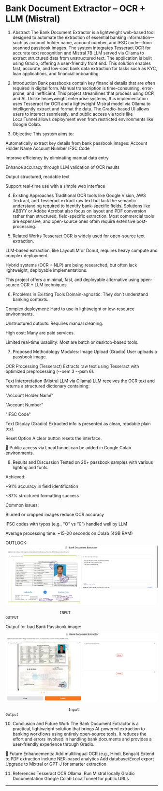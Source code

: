 # Bank Document Extractor – OCR + LLM (Mistral)
1. Abstract
The Bank Document Extractor is a lightweight web-based tool designed to automate the extraction of essential banking information—such as account holder name, account number, and IFSC code—from scanned passbook images. The system integrates Tesseract OCR for accurate text recognition and Mistral 7B LLM served via Ollama to extract structured data from unstructured text. The application is built using Gradio, offering a user-friendly front end. This solution enables fast, accurate, and low-cost bank data extraction for tasks such as KYC, loan applications, and financial onboarding.

2. Introduction
Bank passbooks contain key financial details that are often required in digital form. Manual transcription is time-consuming, error-prone, and inefficient. This project streamlines that process using OCR and AI. Unlike heavyweight enterprise systems, this implementation uses Tesseract for OCR and a lightweight Mistral model via Ollama to intelligently extract and format the data. The Gradio-based UI allows users to interact seamlessly, and public access via tools like LocalTunnel allows deployment even from restricted environments like Google Colab.

3. Objective
This system aims to:

Automatically extract key details from bank passbook images:
Account Holder Name
Account Number
IFSC Code

Improve efficiency by eliminating manual data entry

Enhance accuracy through LLM validation of OCR results

Output structured, readable text

Support real-time use with a simple web interface

4. Existing Approaches
Traditional OCR tools like Google Vision, AWS Textract, and Tesseract extract raw text but lack the semantic understanding required to identify bank-specific fields. Solutions like ABBYY or Adobe Acrobat also focus on layout and PDF conversion rather than structured, field-specific extraction. Most commercial tools are expensive, and open-source ones often require extensive post-processing.

5. Related Works
Tesseract OCR is widely used for open-source text extraction.

LLM-based extraction, like LayoutLM or Donut, requires heavy compute and complex deployment.

Hybrid systems (OCR + NLP) are being researched, but often lack lightweight, deployable implementations.

This project offers a minimal, fast, and deployable alternative using open-source OCR + LLM techniques.

6. Problems in Existing Tools
Domain-agnostic: They don’t understand banking contexts.

Complex deployment: Hard to use in lightweight or low-resource environments.

Unstructured outputs: Requires manual cleaning.

High cost: Many are paid services.

Limited real-time usability: Most are batch or desktop-based tools.

7. Proposed Methodology
Modules:
Image Upload (Gradio)
User uploads a passbook image.

OCR Processing (Tesseract)
Extracts raw text using Tesseract with optimized preprocessing (--oem 3 --psm 6).

Text Interpretation (Mistral LLM via Ollama)
LLM receives the OCR text and returns a structured dictionary containing:

"Account Holder Name"

"Account Number"

"IFSC Code"

Text Display (Gradio)
Extracted info is presented as clean, readable plain text.

Reset Option
A clear button resets the interface.

🔗 Public access via LocalTunnel can be added in Google Colab environments.

8. Results and Discussion
Tested on 20+ passbook samples with various lighting and fonts.

Achieved:

~91% accuracy in field identification

~87% structured formatting success

Common issues:

Blurred or cropped images reduce OCR accuracy

IFSC codes with typos (e.g., “O” vs “0”) handled well by LLM

Average processing time: ~15–20 seconds on Colab (4GB RAM)

OUTLOOK:
![image alt](https://github.com/Anibrata-Ghatak/Bank_Data_Extraction/blob/c0cd91dff8aefe886412dc332a17c1943a6a1978/Screenshot%202025-05-06%20130418.png)







                         
 
          
       




  

                             INPUT                                                         OUTPUT 
Output for bad Bank Passbook image:

![image alt](https://github.com/Anibrata-Ghatak/Bank_Data_Extraction/blob/6e9fa1d4466f506cf203c10c3d30f1b80738ba32/Screenshot%202025-05-07%20115215.png)











                            
                                 Input                                                         Output



10. Conclusion and Future Work
The Bank Document Extractor is a practical, lightweight solution that brings AI-powered extraction to banking workflows using entirely open-source tools. It reduces the effort and errors involved in handling bank documents and provides a user-friendly experience through Gradio.

🚀 Future Enhancements:
Add multilingual OCR (e.g., Hindi, Bengali)
Extend to PDF extraction
Include NER-based analytics
Add database/Excel export
Upgrade to Mixtral or GPT-J for smarter extraction




11. References
Tesseract OCR
Ollama: Run Mistral locally
Gradio Documentation
Google Colab
LocalTunnel for public URLs
________________________________________
